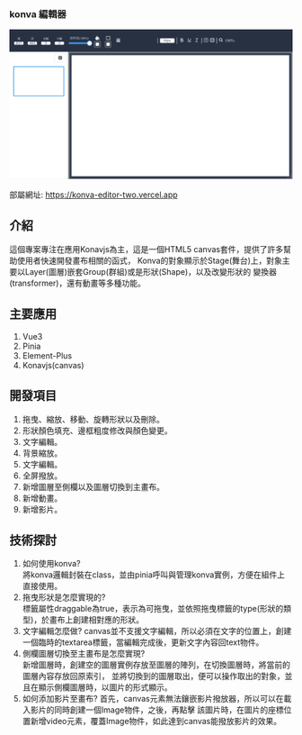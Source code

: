 ### konva 編輯器

![首頁](https://github.com/FelixMitsui/konva-editor/blob/main/public/images/konva動畫.gif?raw=true)

部屬網址: https://konva-editor-two.vercel.app

## 介紹

這個專案專注在應用Konavjs為主，這是一個HTML5 canvas套件，提供了許多幫助使用者快速開發畫布相關的函式，
Konva的對象顯示於Stage(舞台)上，對象主要以Layer(圖層)嵌套Group(群組)或是形狀(Shape)，以及改變形狀的
變換器(transformer)，還有動畫等多種功能。

## 主要應用

1. Vue3
2. Pinia
3. Element-Plus
4. Konavjs(canvas)


## 開發項目

1. 拖曳、縮放、移動、旋轉形狀以及刪除。
2. 形狀顏色填充、邊框粗度修改與顏色變更。
3. 文字編輯。
4. 背景縮放。
5. 文字編輯。
6. 全屏撥放。
7. 新增圖層至側欄以及圖層切換到主畫布。
8. 新增動畫。
9. 新增影片。
  
## 技術探討

1. 如何使用konva?  
  將konva邏輯封裝在class，並由pinia呼叫與管理konva實例，方便在組件上直接使用。
2. 拖曳形狀是怎麼實現的?  
  標籤屬性draggable為true，表示為可拖曳，並依照拖曳標籤的type(形狀的類型)，於畫布上創建相對應的形狀。
3. 文字編輯怎麼做?
  canvas並不支援文字編輯，所以必須在文字的位置上，創建一個臨時的textarea標籤，當編輯完成後，更新文字內容回text物件。
4. 側欄圖層切換至主畫布是怎麼實現?  
  新增圖層時，創建空的圖層實例存放至圖層的陣列，在切換圖層時，將當前的圖層內容存放回原索引，
  並將切換到的圖層取出，便可以操作取出的對象，並且在顯示側欄圖層時，以圖片的形式顯示。
5. 如何添加影片至畫布?
  首先，canvas元素無法鑲嵌影片撥放器，所以可以在載入影片的同時創建一個Image物件，之後，再點擊
  該圖片時，在圖片的座標位置新增video元素，覆蓋Image物件，如此達到canvas能撥放影片的效果。